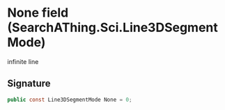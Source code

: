 # None field (SearchAThing.Sci.Line3DSegmentMode)
infinite line

## Signature
```csharp
public const Line3DSegmentMode None = 0;
```
